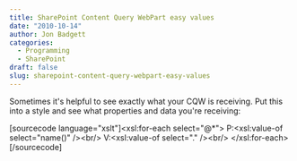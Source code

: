 ```yaml
---
title: SharePoint Content Query WebPart easy values
date: "2010-10-14"
author: Jon Badgett
categories:
  - Programming
  - SharePoint
draft: false
slug: sharepoint-content-query-webpart-easy-values
---
```


Sometimes it's helpful to see exactly what your CQW is receiving. Put this into
a style and see what properties and data you're receiving:

[sourcecode language="xslt"]&lt;xsl:for-each select=&quot;@\*&quot;&gt;
P:&lt;xsl:value-of select=&quot;name()&quot; /&gt;&lt;br/&gt; V:&lt;xsl:value-of
select=&quot;.&quot; /&gt;&lt;br/&gt; &lt;/xsl:for-each&gt;[/sourcecode]
